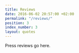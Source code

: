 ```yaml
---
title: Reviews
date: 2016-06-02 20:57:00 +02:00
permalink: "/reviews/"
position: 3
index_number: 3
layout: quotes
---
```


Press reviews go here.
